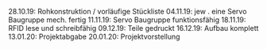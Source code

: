 28.10.19: Rohkonstruktion / vorläufige Stückliste
04.11.19: jew . eine Servo Baugruppe mech. fertig
11.11.19: Servo Baugruppe funktionsfähig
18.11.19: RFID lese und schreibfähig
09.12.19: Teile gedruckt
16.12.19: Aufbau komplett
13.01.20: Projektabgabe
20.01.20: Projektvorstellung
